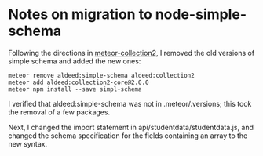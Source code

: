 # Notes on migration to node-simple-schema

Following the directions in [meteor-collection2](https://github.com/aldeed/meteor-collection2), I removed the old versions of simple schema and added the new ones:

```
meteor remove aldeed:simple-schema aldeed:collection2
meteor add aldeed:collection2-core@2.0.0
meteor npm install --save simpl-schema
```
I verified that aldeed:simple-schema was not in .meteor/.versions; this took the removal of a few packages. 

Next, I changed the import statement in api/studentdata/studentdata.js, and changed the schema specification for the fields containing an array to the new syntax.

